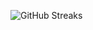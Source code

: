 ![GitHub Streaks](https://github-streaks-mqc9.onrender.com/streak/happilli/image?theme=midnight&cache_bust=1743228862&lang=ja)
